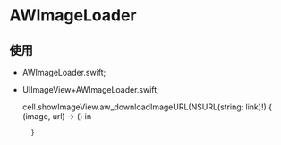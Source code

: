 # AWImageLoader

## 使用 

* AWImageLoader.swift;
* UIImageView+AWImageLoader.swift;

	cell.showImageView.aw_downloadImageURL(NSURL(string: link)!) { (image, url) -> () in
            
        }
